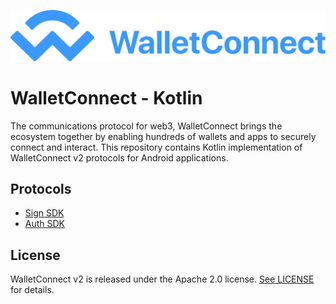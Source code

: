 ![WalletConnect V2](/docs/walletconnect-banner.svg)

# **WalletConnect - Kotlin**

The communications protocol for web3, WalletConnect brings the ecosystem together by enabling hundreds of wallets and apps to securely connect and interact. This repository contains Kotlin implementation of
WalletConnect v2 protocols for Android applications.

## Protocols

* [Sign SDK](https://github.com/WalletConnect/WalletConnectKotlinV2/tree/develop/sign)
* [Auth SDK](https://github.com/WalletConnect/WalletConnectKotlinV2/tree/develop/auth)

## License
WalletConnect v2 is released under the Apache 2.0 license. [See LICENSE](https://github.com/WalletConnect/WalletConnectKotlinV2/blob/feature/develop/LICENSE) for details.

